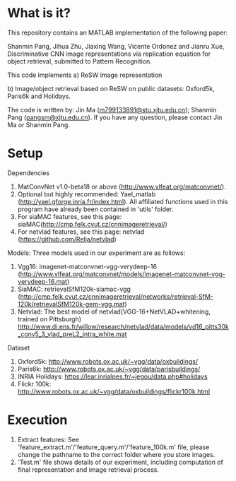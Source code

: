What is it?
===========================================================================

This repository contains an MATLAB implementation of the following paper:
 
Shanmin Pang, Jihua Zhu, Jiaxing Wang, Vicente Ordonez and Jianru Xue,
Discriminative CNN image representations via replication equation for object retrieval, submitted to Pattern Recognition. 

This code implements
a) ReSW image representation

b) Image/object retrieval based on ReSW on public datasets: Oxford5k, Paris6k and Holidays.

The code is written by: Jin Ma (m799133891@stu.xjtu.edu.cn); Shanmin Pang (pangsm@xjtu.edu.cn).
If you have any question, please contact Jin Ma or Shanmin Pang.

Setup
===========================================================================
Dependencies
1.	MatConvNet v1.0-beta18 or above (http://www.vlfeat.org/matconvnet/).
2.	Optional but highly recommended: Yael_matlab (http://yael.gforge.inria.fr/index.html). All affiliated functions used in this program have already been contained in 'utils' folder.
3.	For siaMAC features, see this page: siaMAC(http://cmp.felk.cvut.cz/cnnimageretrieval/)
4.  For netvlad features, see this page: netvlad (https://github.com/Relja/netvlad)

Models:
Three models used in our experiment are as follows:
1. Vgg16: imagenet-matconvnet-vgg-verydeep-16 (http://www.vlfeat.org/matconvnet/models/imagenet-matconvnet-vgg-verydeep-16.mat)
2. SiaMAC: retrievalSfM120k-siamac-vgg (http://cmp.felk.cvut.cz/cnnimageretrieval/networks/retrieval-SfM-120k/retrievalSfM120k-gem-vgg.mat)
3. Netvlad: The best model of netvlad(VGG-16+NetVLAD+whitening, trained on Pittsburgh) http://www.di.ens.fr/willow/research/netvlad/data/models/vd16_pitts30k_conv5_3_vlad_preL2_intra_white.mat

Dataset
1.	Oxford5k: http://www.robots.ox.ac.uk/~vgg/data/oxbuildings/
2.	Paris6k: http://www.robots.ox.ac.uk/~vgg/data/parisbuildings/
3.	INRIA Holidays: https://lear.inrialpes.fr/~jegou/data.php#holidays
4.	Flickr 100k: http://www.robots.ox.ac.uk/~vgg/data/oxbuildings/flickr100k.html

Execution
===========================================================================
1.	Extract features: See 'feature_extract.m'/'feature_query.m'/'feature_100k.m' file, please change the pathname to the correct folder where you store images. 
2.	'Test.m' file shows details of our experiment, including computation of final representation and image retrieval process.



